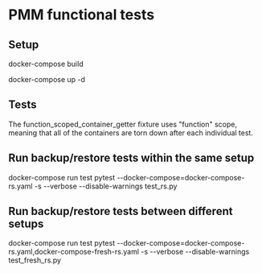 # PMM functional tests #

## Setup ##
docker-compose build

docker-compose up -d

## Tests ##
The function_scoped_container_getter fixture uses "function" scope, meaning that all of the containers are torn down after each individual test.

## Run backup/restore tests within the same setup  ##
docker-compose run test pytest --docker-compose=docker-compose-rs.yaml -s --verbose --disable-warnings test_rs.py
## Run backup/restore tests between different setups ## 
docker-compose run test pytest --docker-compose=docker-compose-rs.yaml,docker-compose-fresh-rs.yaml -s --verbose --disable-warnings test_fresh_rs.py
